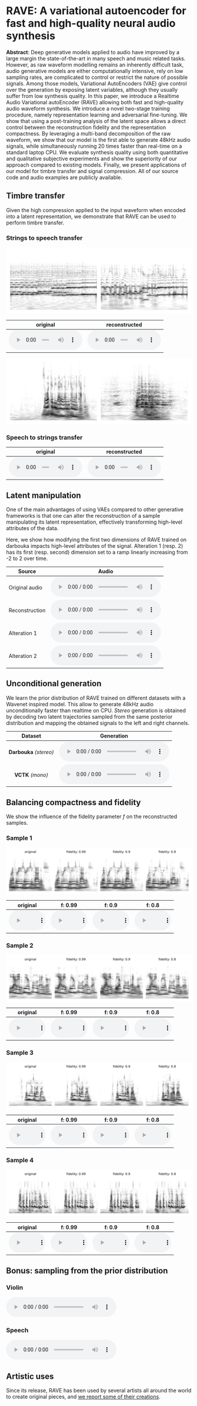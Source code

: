 # RAVE: A variational autoencoder for fast and high-quality neural audio synthesis

**Abstract**: Deep generative models applied to audio have improved by a large margin the state-of-the-art in many speech and music related tasks. However, as raw waveform modelling remains an inherently difficult task, audio generative models are either computationally intensive, rely on low sampling rates, are complicated to control or restrict the nature of possible signals. Among those models, Variational AutoEncoders (VAE) give control over the generation by exposing latent variables, although they usually suffer from low synthesis quality. In this paper, we introduce a Realtime Audio Variational autoEncoder (RAVE) allowing both fast and high-quality audio waveform synthesis. We introduce a novel two-stage training procedure, namely representation learning and adversarial fine-tuning. We show that using a post-training analysis of the latent space allows a direct control between the reconstruction fidelity and the representation compactness. By leveraging a multi-band decomposition of the raw waveform, we show that our model is the first able to generate 48kHz audio signals, while simultaneously running 20 times faster than real-time on a standard laptop CPU. We evaluate synthesis quality using both quantitative and qualitative subjective experiments and show the superiority of our approach compared to existing models. Finally, we present applications of our model for timbre transfer and signal compression. All of our source code and audio examples are publicly available.

## Timbre transfer

Given the high compression applied to the input waveform when encoded into a latent representation, we demonstrate that RAVE can be used to perform timbre transfer.

### Strings to speech transfer

<img src="eval_timbre_2/timbre.png">

| original                                                                | reconstructed                                                           |
| ----------------------------------------------------------------------- | ----------------------------------------------------------------------- |
| <audio src="eval_timbre_2/x.mp3" controls style="width: 200px"></audio> | <audio src="eval_timbre_2/y.mp3" controls style="width: 200px"></audio> |

<img src="eval_timbre_1/timbre.png">

### Speech to strings transfer

| original                                                                | reconstructed                                                           |
| ----------------------------------------------------------------------- | ----------------------------------------------------------------------- |
| <audio src="eval_timbre_1/x.mp3" controls style="width: 200px"></audio> | <audio src="eval_timbre_1/y.mp3" controls style="width: 200px"></audio> |

## Latent manipulation

One of the main advantages of using VAEs compared to other generative frameworks is that one can alter the reconstruction of a sample manipulating its latent representation, effectively transforming high-level attributes of the data.

Here, we show how modifying the first two dimensions of RAVE trained on darbouka impacts high-level attributes of the signal. Alteration 1 (resp. 2) has its first (resp. second) dimension set to a ramp linearly increasing from -2 to 2 over time.

| Source         | Audio                                             |
| -------------- | ------------------------------------------------- |
| Original audio | <audio src="audio/input.mp3" controls></audio>    |
| Reconstruction | <audio src="audio/no_alter.mp3" controls></audio> |
| Alteration 1   | <audio src="audio/dim1.mp3" controls></audio>     |
| Alteration 2   | <audio src="audio/dim2.mp3" controls></audio>     |

## Unconditional generation

We learn the prior distribution of RAVE trained on different datasets with a Wavenet inspired model. This allow to generate 48kHz audio unconditionally faster than realtime on CPU.
_Stereo_ generation is obtained by decoding two latent trajectories sampled from the same posterior distribution and mapping the obtained signals to the left and right channels.

|         Dataset         | Generation                                                   |
| :---------------------: | ------------------------------------------------------------ |
| **Darbouka** _(stereo)_ | <audio src="audio/docs_darbouka_prior.mp3" controls></audio> |
|    **VCTK** _(mono)_    | <audio src="audio/hierarchical.mp3" controls></audio>        |

## Balancing compactness and fidelity

We show the influence of the fidelity parameter _f_ on the reconstructed samples.

### Sample 1

<img src="eval_crop/eval_crop_1/crop.png">

| original                                                                         | f: 0.99                                                                             | f: 0.9                                                                              | f: 0.8                                                                              |
| -------------------------------------------------------------------------------- | ----------------------------------------------------------------------------------- | ----------------------------------------------------------------------------------- | ----------------------------------------------------------------------------------- |
| <audio src="eval_crop/eval_crop_1/x.mp3" controls style="width: 100px" ></audio> | <audio src="eval_crop/eval_crop_1/y_99.mp3" controls style="width: 100px" ></audio> | <audio src="eval_crop/eval_crop_1/y_90.mp3" controls style="width: 100px" ></audio> | <audio src="eval_crop/eval_crop_1/y_80.mp3" controls style="width: 100px" ></audio> |

### Sample 2

<img src="eval_crop/eval_crop_2/crop.png">

| original                                                                         | f: 0.99                                                                             | f: 0.9                                                                              | f: 0.8                                                                              |
| -------------------------------------------------------------------------------- | ----------------------------------------------------------------------------------- | ----------------------------------------------------------------------------------- | ----------------------------------------------------------------------------------- |
| <audio src="eval_crop/eval_crop_2/x.mp3" controls style="width: 100px" ></audio> | <audio src="eval_crop/eval_crop_2/y_99.mp3" controls style="width: 100px" ></audio> | <audio src="eval_crop/eval_crop_2/y_90.mp3" controls style="width: 100px" ></audio> | <audio src="eval_crop/eval_crop_2/y_80.mp3" controls style="width: 100px" ></audio> |

### Sample 3

<img src="eval_crop/eval_crop_3/crop.png">

| original                                                                         | f: 0.99                                                                             | f: 0.9                                                                              | f: 0.8                                                                              |
| -------------------------------------------------------------------------------- | ----------------------------------------------------------------------------------- | ----------------------------------------------------------------------------------- | ----------------------------------------------------------------------------------- |
| <audio src="eval_crop/eval_crop_3/x.mp3" controls style="width: 100px" ></audio> | <audio src="eval_crop/eval_crop_3/y_99.mp3" controls style="width: 100px" ></audio> | <audio src="eval_crop/eval_crop_3/y_90.mp3" controls style="width: 100px" ></audio> | <audio src="eval_crop/eval_crop_3/y_80.mp3" controls style="width: 100px" ></audio> |

### Sample 4

<img src="eval_crop/eval_crop_4/crop.png">

| original                                                                         | f: 0.99                                                                             | f: 0.9                                                                              | f: 0.8                                                                              |
| -------------------------------------------------------------------------------- | ----------------------------------------------------------------------------------- | ----------------------------------------------------------------------------------- | ----------------------------------------------------------------------------------- |
| <audio src="eval_crop/eval_crop_4/x.mp3" controls style="width: 100px" ></audio> | <audio src="eval_crop/eval_crop_4/y_99.mp3" controls style="width: 100px" ></audio> | <audio src="eval_crop/eval_crop_4/y_90.mp3" controls style="width: 100px" ></audio> | <audio src="eval_crop/eval_crop_4/y_80.mp3" controls style="width: 100px" ></audio> |

## Bonus: sampling from the prior distribution

### Violin

<audio src="random/prior_violin.mp3" controls ></audio>

### Speech

<audio src="random/prior_vctk.mp3" controls ></audio>

## Artistic uses

Since its release, RAVE has been used by several artists all around the world to create original pieces, and [we report some of their creations](community.md).
